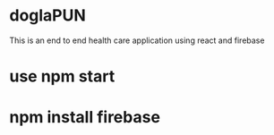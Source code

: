 # doglaPUN

This is an end to end health care application using react and firebase

# use npm start

# npm install firebase

